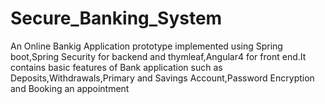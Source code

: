 # Secure_Banking_System

An Online Bankig Application prototype implemented using Spring boot,Spring Security for backend and thymleaf,Angular4 for front end.It contains basic features of Bank application such as Deposits,Withdrawals,Primary and Savings Account,Password Encryption and Booking an appointment
